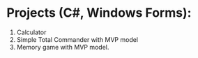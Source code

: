 #  Projects (C#, Windows Forms):
1) Calculator
2) Simple Total Commander with MVP model
3) Memory game with MVP model.

